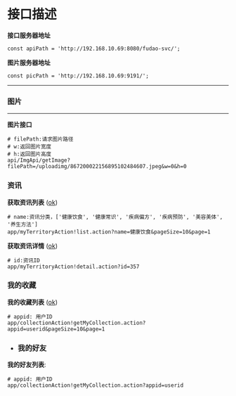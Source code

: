 # 接口描述


**接口服务器地址**
  ```
  const apiPath = 'http://192.168.10.69:8080/fudao-svc/';
  ```

**图片服务器地址**
  ```
  const picPath = 'http://192.168.10.69:9191/';
  ```

- - -
### 图片
- - -

**图片接口**
  ```
  # filePath:请求图片路径
  # w:返回图片宽度
  # h:返回图片高度
  api/ImgApi/getImage?filePath=/uploadimg/867200022156895102484607.jpeg&w=0&h=0
  ```

### 资讯

**获取资讯列表** ([ok](#ok))

  ```
  # name:资讯分类，['健康饮食', '健康常识', '疾病偏方', '疾病预防', '美容美体', '养生方法']
  app/myTerritoryAction!list.action?name=健康饮食&pageSize=10&page=1
  ```

**获取资讯详情** ([ok](#ok))

  ```
  # id:资讯ID
  app/myTerritoryAction!detail.action?id=357
  ```

### 我的收藏

**我的收藏列表** ([ok](#ok))

  ```
  # appid: 用户ID
  app/collectionAction!getMyCollection.action?appid=userid&pageSize=10&page=1
  ```

- ### 我的好友

**我的好友列表**:

  ```
  # appid: 用户ID
  app/collectionAction!getMyCollection.action?appid=userid
  ```